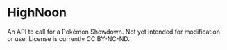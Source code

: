 # HighNoon
An API to call for a Pokémon Showdown.
Not yet intended for modification or use.
License is currently CC BY-NC-ND.
